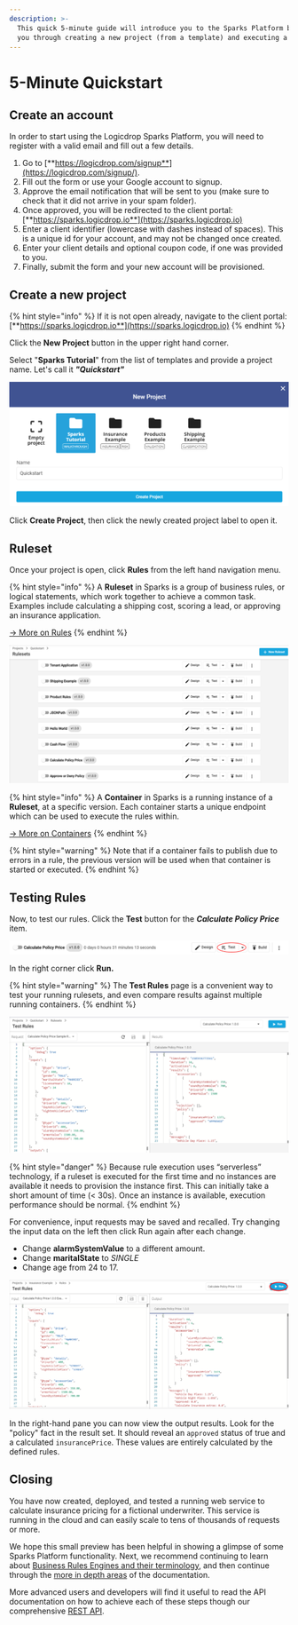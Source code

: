 ```yaml
---
description: >-
  This quick 5-minute guide will introduce you to the Sparks Platform by walking
  you through creating a new project (from a template) and executing a ruleset.
---
```


# 5-Minute Quickstart

## Create an account

In order to start using the Logicdrop Sparks Platform, you will need to register with a valid email and fill out a few details.

1. Go to [**https://logicdrop.com/signup**](https://logicdrop.com/signup/).
2. Fill out the form or use your Google account to signup.
3. Approve the email notification that will be sent to you \(make sure to check that it did not arrive in your spam folder\). 
4. Once approved, you will be redirected to the client portal: [**https://sparks.logicdrop.io**](https://sparks.logicdrop.io)
5. Enter a client identifier \(lowercase with dashes instead of spaces\). This is a unique id for your account, and may not be changed once created.
6. Enter your client details and optional coupon code, if one was provided to you.
7. Finally, submit the form and your new account will be provisioned.

## Create a new project

{% hint style="info" %}
If it is not open already, navigate to the client portal: [**https://sparks.logicdrop.io**](https://sparks.logicdrop.io)
{% endhint %}

Click the **New Project** button in the upper right hand corner.

Select "**Sparks Tutorial**" from the list of templates and provide a project name. Let's call it _**"Quickstart"**_

![](../.gitbook/assets/quickstartsparkstutorial.png)

Click **Create Project**, then click the newly created project label to open it.

## Ruleset

Once your project is open, click **Rules** from the left hand navigation menu.

{% hint style="info" %}
A **Ruleset** in Sparks is a group of business rules, or logical statements, which work together to achieve a common task. Examples include calculating a shipping cost, scoring a lead, or approving an insurance application.

[→ More on Rules](compute-intro.md)
{% endhint %}

![](../.gitbook/assets/rulesetsqckstrt.png)

{% hint style="info" %}
A **Container** in Sparks is a running instance of a **Ruleset**, at a specific version. Each container starts a unique endpoint which can be used to execute the rules within.

[→ More on Containers](compute-intro.md#containers)
{% endhint %}

{% hint style="warning" %}
Note that if a container fails to publish due to errors in a rule, the previous version will be used when that container is started or executed.
{% endhint %}

## Testing Rules

Now, to test our rules. Click the **Test** button for the _**Calculate Policy Price**_ item.

![](../.gitbook/assets/testquickstart.png)

In the right corner click **Run.**

{% hint style="warning" %}
The **Test Rules** page is a convenient way to test your running rulesets, and even compare results against multiple running containers.
{% endhint %}

![](../.gitbook/assets/runrulesqckstrt.png)

{% hint style="danger" %}
Because rule execution uses “serverless” technology, if a ruleset is executed for the first time and no instances are available it needs to provision the instance first. This can initially take a short amount of time \(&lt; 30s\). Once an instance is available, execution performance should be normal.
{% endhint %}

For convenience, input requests may be saved and recalled. Try changing the input data on the left then click Run again after each change.

* Change **alarmSystemValue** to a different amount.
* Change **maritalState** to _SINGLE_
* Change age from 24 to 17.

![](../.gitbook/assets/runrulesportal.png)

In the right-hand pane you can now view the output results. Look for the "policy" fact in the result set. It should reveal an `approved` status of true and a calculated `insurancePrice`. These values are entirely calculated by the defined rules.

## Closing

You have now created, deployed, and tested a running web service to calculate insurance pricing for a fictional underwriter. This service is running in the cloud and can easily scale to tens of thousands of requests or more.

We hope this small preview has been helpful in showing a glimpse of some Sparks Platform functionality. Next, we recommend continuing to learn about [Business Rules Engines and their terminology](compute-intro.md), and then continue through the [more in depth areas](sparks-guides/authoring-decision-tables/) of the documentation.

More advanced users and developers will find it useful to read the API documentation on how to achieve each of these steps though our comprehensive [REST API](https://docs.logicdrop.io).

